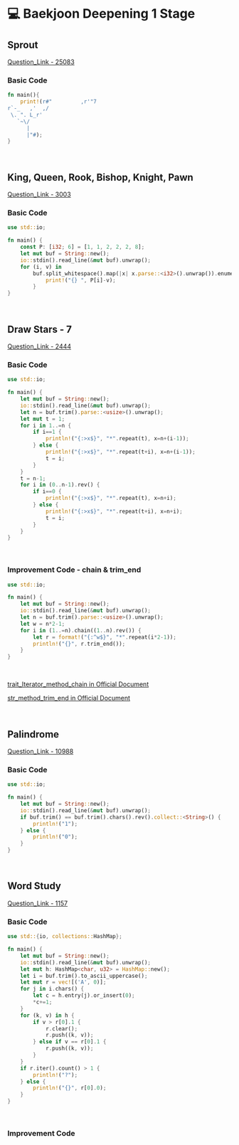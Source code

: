 # 💻 Baekjoon Deepening 1 Stage

## Sprout

[Question_Link - 25083](https://www.acmicpc.net/problem/25083)

### Basic Code

```rust
fn main(){
    print!(r#"         ,r'"7
r`-_   ,'  ,/
 \. ". L_r'
   `~\/
      |
      |"#);
}
```

<br>

## King, Queen, Rook, Bishop, Knight, Pawn

[Question_Link - 3003](https://www.acmicpc.net/problem/3003)

### Basic Code

```rust
use std::io;

fn main() {
    const P: [i32; 6] = [1, 1, 2, 2, 2, 8];
    let mut buf = String::new();
    io::stdin().read_line(&mut buf).unwrap();
    for (i, v) in
        buf.split_whitespace().map(|x| x.parse::<i32>().unwrap()).enumerate() {
            print!("{} ", P[i]-v);
        }
}
```

<br>

## Draw Stars - 7

[Question_Link - 2444](https://www.acmicpc.net/problem/2444)

### Basic Code

```rust
use std::io;

fn main() {
    let mut buf = String::new();
    io::stdin().read_line(&mut buf).unwrap();
    let n = buf.trim().parse::<usize>().unwrap();
    let mut t = 1;
    for i in 1..=n {
        if i==1 {
            println!("{:>x$}", "*".repeat(t), x=n+(i-1));
        } else {
            println!("{:>x$}", "*".repeat(t+i), x=n+(i-1));
            t = i;
        }
    }
    t = n-1;
    for i in (0..n-1).rev() {
        if i==0 {
            println!("{:>x$}", "*".repeat(t), x=n+i);
        } else {
            println!("{:>x$}", "*".repeat(t+i), x=n+i);
            t = i;
        }
    }
}
```

<br>

### Improvement Code - chain & trim_end

```rust
use std::io;

fn main() {
    let mut buf = String::new();
    io::stdin().read_line(&mut buf).unwrap();
    let n = buf.trim().parse::<usize>().unwrap();
    let w = n*2-1;
    for i in (1..=n).chain((1..n).rev()) {
        let r = format!("{:^w$}", "*".repeat(i*2-1));
        println!("{}", r.trim_end());
    }
}
```

<br>

[trait_Iterator_method_chain in Official Document](https://doc.rust-lang.org/std/iter/trait.Iterator.html#method.chain)

[str_method_trim_end in Official Document](https://doc.rust-lang.org/std/primitive.str.html#method.trim_end)

<br>

## Palindrome

[Question_Link - 10988](https://www.acmicpc.net/problem/10988)

### Basic Code

```rust
use std::io;

fn main() {
    let mut buf = String::new();
    io::stdin().read_line(&mut buf).unwrap();
    if buf.trim() == buf.trim().chars().rev().collect::<String>() {
        println!("1");
    } else {
        println!("0");
    }
}
```

<br>

## Word Study

[Question_Link - 1157](https://www.acmicpc.net/problem/1157)

### Basic Code

```rust
use std::{io, collections::HashMap};

fn main() {
    let mut buf = String::new();
    io::stdin().read_line(&mut buf).unwrap();
    let mut h: HashMap<char, u32> = HashMap::new();
    let i = buf.trim().to_ascii_uppercase();
    let mut r = vec![('A', 0)];
    for j in i.chars() {
        let c = h.entry(j).or_insert(0);
        *c+=1;
    }
    for (k, v) in h {
        if v > r[0].1 {
            r.clear();
            r.push((k, v));
        } else if v == r[0].1 {
            r.push((k, v));
        }
    }
    if r.iter().count() > 1 {
        println!("?");
    } else {
        println!("{}", r[0].0);
    }
}
```

<br>

### Improvement Code

```rust

```